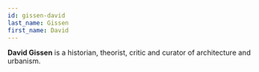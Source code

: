 ```yaml
---
id: gissen-david
last_name: Gissen
first_name: David
---
```

**David Gissen** is a historian, theorist, critic and curator of architecture and urbanism.